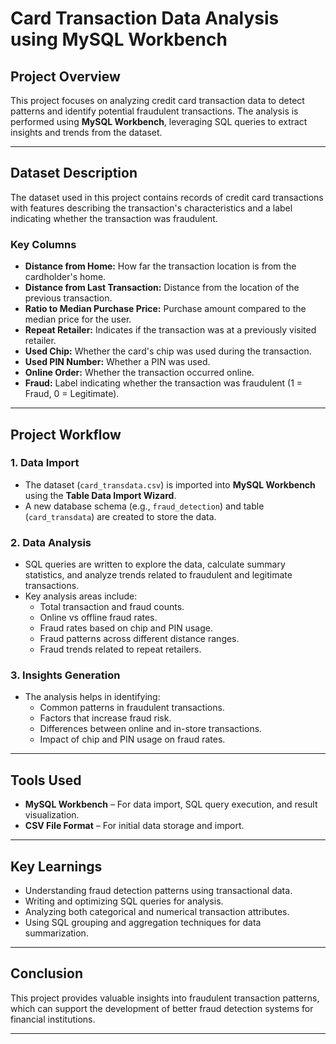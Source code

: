 # **Card Transaction Data Analysis using MySQL Workbench**

## **Project Overview**  
This project focuses on analyzing credit card transaction data to detect patterns and identify potential fraudulent transactions. The analysis is performed using **MySQL Workbench**, leveraging SQL queries to extract insights and trends from the dataset.

---

## **Dataset Description**  
The dataset used in this project contains records of credit card transactions with features describing the transaction's characteristics and a label indicating whether the transaction was fraudulent.

### **Key Columns**  
- **Distance from Home:** How far the transaction location is from the cardholder's home.
- **Distance from Last Transaction:** Distance from the location of the previous transaction.
- **Ratio to Median Purchase Price:** Purchase amount compared to the median price for the user.
- **Repeat Retailer:** Indicates if the transaction was at a previously visited retailer.
- **Used Chip:** Whether the card's chip was used during the transaction.
- **Used PIN Number:** Whether a PIN was used.
- **Online Order:** Whether the transaction occurred online.
- **Fraud:** Label indicating whether the transaction was fraudulent (1 = Fraud, 0 = Legitimate).

---

## **Project Workflow**

### 1. Data Import  
- The dataset (`card_transdata.csv`) is imported into **MySQL Workbench** using the **Table Data Import Wizard**.
- A new database schema (e.g., `fraud_detection`) and table (`card_transdata`) are created to store the data.

### 2. Data Analysis  
- SQL queries are written to explore the data, calculate summary statistics, and analyze trends related to fraudulent and legitimate transactions.
- Key analysis areas include:
    - Total transaction and fraud counts.
    - Online vs offline fraud rates.
    - Fraud rates based on chip and PIN usage.
    - Fraud patterns across different distance ranges.
    - Fraud trends related to repeat retailers.

### 3. Insights Generation  
- The analysis helps in identifying:
    - Common patterns in fraudulent transactions.
    - Factors that increase fraud risk.
    - Differences between online and in-store transactions.
    - Impact of chip and PIN usage on fraud rates.

---

## **Tools Used**  
- **MySQL Workbench** – For data import, SQL query execution, and result visualization.
- **CSV File Format** – For initial data storage and import.

---

## **Key Learnings**  
- Understanding fraud detection patterns using transactional data.
- Writing and optimizing SQL queries for analysis.
- Analyzing both categorical and numerical transaction attributes.
- Using SQL grouping and aggregation techniques for data summarization.

---

## **Conclusion**  
This project provides valuable insights into fraudulent transaction patterns, which can support the development of better fraud detection systems for financial institutions.

---

